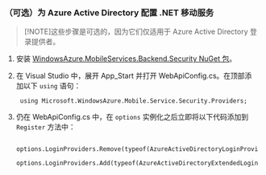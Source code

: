 ### （可选）为 Azure Active Directory 配置 .NET 移动服务

>[!NOTE]这些步骤是可选的，因为它们仅适用于 Azure Active Directory 登录提供者。

1. 安装 [WindowsAzure.MobileServices.Backend.Security NuGet 包](https://www.nuget.org/packages/WindowsAzure.MobileServices.Backend.Security)。

2. 在 Visual Studio 中，展开 App_Start 并打开 WebApiConfig.cs。在顶部添加以下 `using` 语句：

        using Microsoft.WindowsAzure.Mobile.Service.Security.Providers;

3. 仍在 WebApiConfig.cs 中，在 `options` 实例化之后立即将以下代码添加到 `Register` 方法中：

        options.LoginProviders.Remove(typeof(AzureActiveDirectoryLoginProvider));
        options.LoginProviders.Add(typeof(AzureActiveDirectoryExtendedLoginProvider));

<!---HONumber=71-->